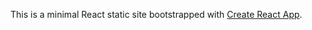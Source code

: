 This is a minimal React static site bootstrapped with [Create React App](https://create-react-app.dev/).
